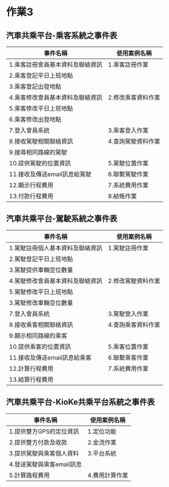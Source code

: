 # 作業3
## 汽車共乘平台-乘客系統之事件表
|事件名稱|使用案例名稱|
|-------|-----------|
|1.乘客註冊會員基本資料及聯絡資訊|1.乘客註冊作業|
|2.乘客登記平日上班地點|
|3.乘客登記出發地點|
|4.乘客修改會員基本資料及聯絡資訊|2.修改乘客資料作業|
|5.乘客修改平日上班地點|
|6.乘客修改出發地點|
|7.登入會員系統|3.乘客登入作業|
|8.接收駕駛相關聯絡資訊|4.查詢駕駛資料作業|
|9.搜尋相同路線的駕駛|
|10.提供駕駛的位置資訊|5.駕駛位置作業|
|11.接收及傳送email訊息給駕駛|6.聯繫駕駛作業|
|12.顯示行程費用|7.系統費用作業|
|13.付款行程費用|8.結帳作業|
## 汽車共乘平台-駕駛系統之事件表
|事件名稱|使用案例名稱|
|-------|-----------|
|1.駕駛註冊個人基本資料及聯絡資訊|1.駕駛註冊作業|
|2.駕駛登記平日上班地點|
|3.駕駛提供車輛空位數量|
|4.駕駛修改會員基本資料及聯絡資訊|2.修改駕駛資料作業|
|5.駕駛修改平日上班地點|
|3.駕駛修改車輛空位數量|
|7.登入會員系統|3.駕駛登入作業|
|8.接收乘客相關聯絡資訊|4.查詢乘客資料作業|
|9.顯示相同路線的乘客|
|10.提供乘客的位置資訊|5.乘客位置作業|
|11.接收及傳送email訊息給乘客|6.聯繫乘客作業|
|12.計算行程費用|7.系統費用作業|
|13.結算行程費用|
## 汽車共乘平台-KioKe共乘平台系統之事件表
|事件名稱|使用案例名稱|
|-------|-----------|
|1.提供雙方GPS的定位資訊|1.定位功能|
|2.提供雙方付款及收款|2.金流作業|
|3.提供駕駛與乘客個人資料|3.平台系統|
|4.發送駕駛與乘客email訊息|
|5.計算路程費用|4.費用計算作業|